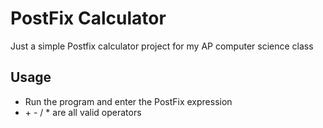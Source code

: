# PostFix Calculator
Just a simple Postfix calculator project for my AP computer science class

## Usage
* Run the program and enter the PostFix expression
* \+ - / \* are all valid operators 
